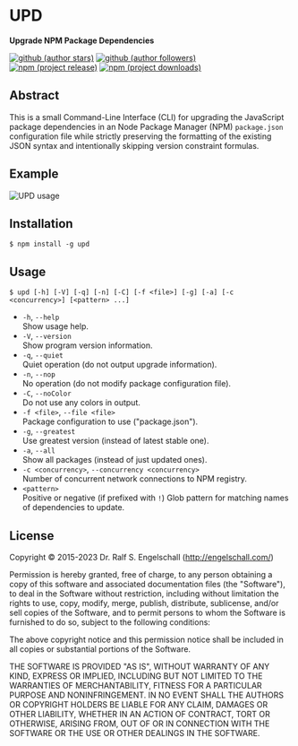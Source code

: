 
UPD
===

**Upgrade NPM Package Dependencies**

[![github (author stars)](https://img.shields.io/github/stars/rse?logo=github&label=author%20stars&color=%233377aa)](https://github.com/rse)
[![github (author followers)](https://img.shields.io/github/followers/rse?label=author%20followers&logo=github&color=%234477aa)](https://github.com/rse)
<br/>
[![npm (project release)](https://img.shields.io/npm/v/upd?logo=npm&label=npm%20release&color=%23cc3333)](https://npmjs.com/upd)
[![npm (project downloads)](https://img.shields.io/npm/dm/upd?logo=npm&label=npm%20downloads&color=%23cc3333)](https://npmjs.com/upd)

Abstract
--------

This is a small Command-Line Interface (CLI) for upgrading the
JavaScript package dependencies in an Node Package Manager (NPM)
`package.json` configuration file while strictly preserving the
formatting of the existing JSON syntax and intentionally skipping
version constraint formulas.

Example
-------

![UPD usage](screenshot.png)

Installation
------------

```
$ npm install -g upd
```

Usage
-----

```
$ upd [-h] [-V] [-q] [-n] [-C] [-f <file>] [-g] [-a] [-c <concurrency>] [<pattern> ...]
```

- `-h`, `--help`<br/>
  Show usage help.
- `-V`, `--version`<br/>
  Show program version information.
- `-q`, `--quiet`<br/>
  Quiet operation (do not output upgrade information).
- `-n`, `--nop`<br/>
  No operation (do not modify package configuration file).
- `-C`, `--noColor`<br/>
  Do not use any colors in output.
- `-f <file>`, `--file <file>`<br/>
  Package configuration to use ("package.json").
- `-g`, `--greatest`<br/>
  Use greatest version (instead of latest stable one).
- `-a`, `--all`<br/>
  Show all packages (instead of just updated ones).
- `-c <concurrency>`, `--concurrency <concurrency>`<br/>
  Number of concurrent network connections to NPM registry.
- `<pattern>`<br/>
  Positive or negative (if prefixed with `!`) Glob pattern for matching
  names of dependencies to update.

License
-------

Copyright &copy; 2015-2023 Dr. Ralf S. Engelschall (http://engelschall.com/)

Permission is hereby granted, free of charge, to any person obtaining
a copy of this software and associated documentation files (the
"Software"), to deal in the Software without restriction, including
without limitation the rights to use, copy, modify, merge, publish,
distribute, sublicense, and/or sell copies of the Software, and to
permit persons to whom the Software is furnished to do so, subject to
the following conditions:

The above copyright notice and this permission notice shall be included
in all copies or substantial portions of the Software.

THE SOFTWARE IS PROVIDED "AS IS", WITHOUT WARRANTY OF ANY KIND,
EXPRESS OR IMPLIED, INCLUDING BUT NOT LIMITED TO THE WARRANTIES OF
MERCHANTABILITY, FITNESS FOR A PARTICULAR PURPOSE AND NONINFRINGEMENT.
IN NO EVENT SHALL THE AUTHORS OR COPYRIGHT HOLDERS BE LIABLE FOR ANY
CLAIM, DAMAGES OR OTHER LIABILITY, WHETHER IN AN ACTION OF CONTRACT,
TORT OR OTHERWISE, ARISING FROM, OUT OF OR IN CONNECTION WITH THE
SOFTWARE OR THE USE OR OTHER DEALINGS IN THE SOFTWARE.

